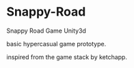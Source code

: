# Snappy-Road
Snappy Road Game Unity3d

basic hypercasual game prototype.

inspired from the game stack by ketchapp.


